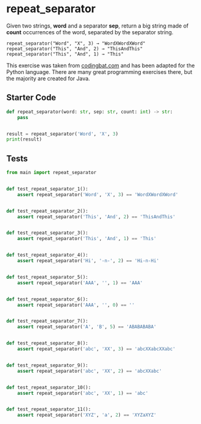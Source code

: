 # repeat_separator




Given two strings, <b>word</b> and a separator <b>sep</b>, return a big string made of <b>count</b> occurrences of the word, separated by the separator string.

```
repeat_separator("Word", "X", 3) → "WordXWordXWord"
repeat_separator("This", "And", 2) → "ThisAndThis"
repeat_separator("This", "And", 1) → "This"
```

This exercise was taken from [codingbat.com](https://codingbat.com/prob/p109637) and has been adapted for the Python language. There are many great programming exercises there, but the majority are created for Java.

## Starter Code
```python
def repeat_separator(word: str, sep: str, count: int) -> str:
    pass


result = repeat_separator('Word', 'X', 3)
print(result)
```

## Tests
```python
from main import repeat_separator


def test_repeat_separator_1():
    assert repeat_separator('Word', 'X', 3) == 'WordXWordXWord'


def test_repeat_separator_2():
    assert repeat_separator('This', 'And', 2) == 'ThisAndThis'


def test_repeat_separator_3():
    assert repeat_separator('This', 'And', 1) == 'This'


def test_repeat_separator_4():
    assert repeat_separator('Hi', '-n-', 2) == 'Hi-n-Hi'


def test_repeat_separator_5():
    assert repeat_separator('AAA', '', 1) == 'AAA'


def test_repeat_separator_6():
    assert repeat_separator('AAA', '', 0) == ''


def test_repeat_separator_7():
    assert repeat_separator('A', 'B', 5) == 'ABABABABA'


def test_repeat_separator_8():
    assert repeat_separator('abc', 'XX', 3) == 'abcXXabcXXabc'


def test_repeat_separator_9():
    assert repeat_separator('abc', 'XX', 2) == 'abcXXabc'


def test_repeat_separator_10():
    assert repeat_separator('abc', 'XX', 1) == 'abc'


def test_repeat_separator_11():
    assert repeat_separator('XYZ', 'a', 2) == 'XYZaXYZ'
```
